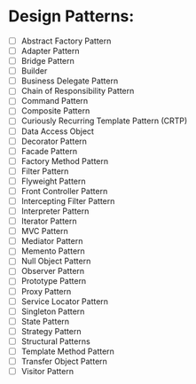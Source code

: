 # Design Patterns:

- [ ] Abstract Factory Pattern
- [ ] Adapter Pattern
- [ ] Bridge Pattern
- [ ] Builder
- [ ] Business Delegate Pattern
- [ ] Chain of Responsibility Pattern
- [ ] Command Pattern
- [ ] Composite Pattern
- [ ] Curiously Recurring Template Pattern (CRTP)
- [ ] Data Access Object
- [ ] Decorator Pattern
- [ ] Facade Pattern
- [ ] Factory Method Pattern
- [ ] Filter Pattern
- [ ] Flyweight Pattern
- [ ] Front Controller Pattern
- [ ] Intercepting Filter Pattern
- [ ] Interpreter Pattern
- [ ] Iterator Pattern
- [ ] MVC Pattern
- [ ] Mediator Pattern
- [ ] Memento Pattern
- [ ] Null Object Pattern
- [ ] Observer Pattern
- [ ] Prototype Pattern
- [ ] Proxy Pattern
- [ ] Service Locator Pattern
- [ ] Singleton Pattern
- [ ] State Pattern
- [ ] Strategy Pattern
- [ ] Structural Patterns
- [ ] Template Method Pattern
- [ ] Transfer Object Pattern
- [ ] Visitor Pattern
